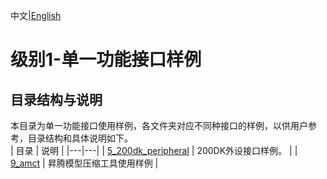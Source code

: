 中文|[English](README.md)

# 级别1-单一功能接口样例

## 目录结构与说明

本目录为单一功能接口使用样例，各文件夹对应不同种接口的样例，以供用户参考，目录结构和具体说明如下。  
| 目录  | 说明  |
|---|---|
| [5_200dk_peripheral](./5_200dk_peripheral)  | 200DK外设接口样例。 |
| [9_amct](./9_amct)  | 昇腾模型压缩工具使用样例  |